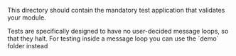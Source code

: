 <p>This directory should contain the mandatory test application that validates your module.</p>
<p>Tests are specifically designed to have no user-decided message loops, so that they halt.
For testing inside a message loop you can use the `demo` folder instead</p>

